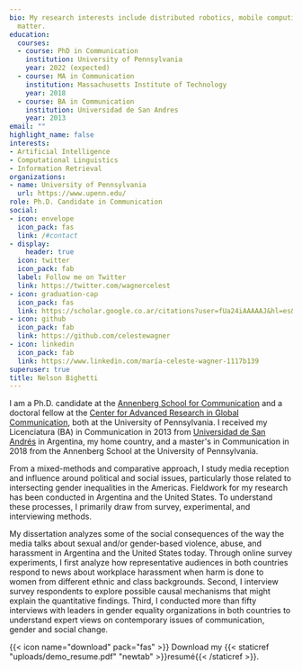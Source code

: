 ```yaml
---
bio: My research interests include distributed robotics, mobile computing and programmable
  matter.
education:
  courses:
  - course: PhD in Communication
    institution: University of Pennsylvania
    year: 2022 (expected)
  - course: MA in Communication
    institution: Massachusetts Institute of Technology
    year: 2018
  - course: BA in Communication
    institution: Universidad de San Andres
    year: 2013
email: ""
highlight_name: false
interests:
- Artificial Intelligence
- Computational Linguistics
- Information Retrieval
organizations:
- name: University of Pennsylvania
  url: https://www.upenn.edu/
role: Ph.D. Candidate in Communication
social:
- icon: envelope
  icon_pack: fas
  link: /#contact
- display:
    header: true
  icon: twitter
  icon_pack: fab
  label: Follow me on Twitter
  link: https://twitter.com/wagnercelest
- icon: graduation-cap
  icon_pack: fas
  link: https://scholar.google.co.ar/citations?user=fUa24iAAAAAJ&hl=es&inst=15561263346091999511&oi=ao
- icon: github
  icon_pack: fab
  link: https://github.com/celestewagner
- icon: linkedin
  icon_pack: fab
  link: https://www.linkedin.com/maría-celeste-wagner-1117b139
superuser: true
title: Nelson Bighetti
---
```


I am a Ph.D. candidate at the [Annenberg School for Communication](https://www.asc.upenn.edu/) and a doctoral fellow at the [Center for Advanced Research in Global Communication](https://www.asc.upenn.edu/research/centers/center-for-advanced-research-in-global-communication), both at the University of Pennsylvania. I received my Licenciatura (BA) in Communication in 2013 from [Universidad de San Andrés](https://udesa.edu.ar/) in Argentina, my home country, and a master's in Communication in 2018 from the Annenberg School at the University of Pennsylvania. 

From a mixed-methods and comparative approach, I study media reception and influence around political and social issues, particularly those related to intersecting gender inequalities in the Americas. Fieldwork for my research has been conducted in Argentina and the United States. To understand these processes, I primarily draw from survey, experimental, and interviewing methods. 

My dissertation analyzes some of the social consequences of the way the media talks about sexual and/or gender-based violence, abuse, and harassment in Argentina and the United States today. Through online survey experiments, I first analyze how representative audiences in both countries respond to news about workplace harassment when harm is done to women from different ethnic and class backgrounds. Second, I interview survey respondents to explore possible causal mechanisms that might explain the quantitative findings. Third, I conducted more than fifty interviews with leaders in gender equality organizations in both countries to understand expert views on contemporary issues of communication, gender and social change.


{{< icon name="download" pack="fas" >}} Download my {{< staticref "uploads/demo_resume.pdf" "newtab" >}}resumé{{< /staticref >}}.
